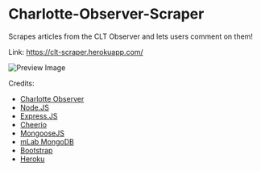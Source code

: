 # Charlotte-Observer-Scraper
Scrapes articles from the CLT Observer and lets users comment on them!

Link: https://clt-scraper.herokuapp.com/

![Preview Image](https://taylorcaton.github.io/img/portfolio/cltObserver.png)

Credits: 
* [Charlotte Observer](https://charlotteobserver.com/) 
* [Node.JS](https://nodejs.org/en/)
* [Express.JS](https://expressjs.com/)
* [Cheerio](https://cheerio.js.org/)
* [MongooseJS](http://mongoosejs.com/)
* [mLab MongoDB](https://mlab.com/)
* [Bootstrap](http://getbootstrap.com/) 
* [Heroku](https://heroku.com/)